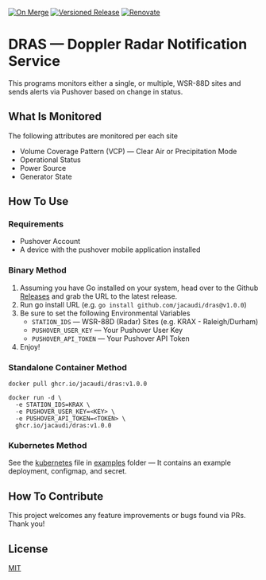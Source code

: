 [![On Merge](https://github.com/jacaudi/dras/actions/workflows/on-merge.yml/badge.svg)](https://github.com/jacaudi/dras/actions/workflows/on-merge.yml) [![Versioned Release](https://github.com/jacaudi/dras/actions/workflows/on-release.yml/badge.svg)](https://github.com/jacaudi/dras/actions/workflows/on-release.yml) [![Renovate](https://github.com/jacaudi/dras/actions/workflows/renovate.yaml/badge.svg)](https://github.com/jacaudi/dras/actions/workflows/renovate.yaml)

# DRAS — Doppler Radar Notification Service
 
 This programs monitors either a single, or multiple, WSR-88D sites and sends alerts via Pushover based on change in status.

 ## What Is Monitored

 The following attributes are monitored per each site

 - Volume Coverage Pattern (VCP) — Clear Air or Precipitation Mode
 - Operational Status
 - Power Source
 - Generator State
 
 ## How To Use

 ### Requirements

 - Pushover Account
 - A device with the pushover mobile application installed

 ### Binary Method

 1. Assuming you have Go installed on your system, head over to the Github [Releases](https://github.com/jacaudi/dras/releases) and grab the URL to the latest release. 
 2. Run go install URL (e.g. `go install github.com/jacaudi/dras@v1.0.0`)
 3. Be sure to set the following Environmental Variables
    - `STATION_IDS` — WSR-88D (Radar) Sites (e.g. KRAX - Raleigh/Durham)
    - `PUSHOVER_USER_KEY` — Your Pushover User Key
    - `PUSHOVER_API_TOKEN` — Your Pushover API Token
 4. Enjoy! 

### Standalone Container Method

```
docker pull ghcr.io/jacaudi/dras:v1.0.0

docker run -d \
  -e STATION_IDS=KRAX \
  -e PUSHOVER_USER_KEY=<KEY> \
  -e PUSHOVER_API_TOKEN=<TOKEN> \
  ghcr.io/jacaudi/dras:v1.0.0
```

### Kubernetes Method

 See the [kubernetes](examples/kubernetes.yaml) file in [examples](examples) folder — It contains an example deployment, configmap, and secret.

## How To Contribute

This project welcomes any feature improvements or bugs found via PRs. Thank you!

## License

[MIT](LICENSE)